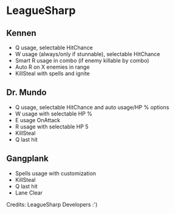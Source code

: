 LeagueSharp
===========

Kennen
-----------
- Q usage, selectable HitChance
- W usage (always/only if stunnable), selectable HitChance
- Smart R usage in combo (if enemy killable by combo)
- Auto R on X enemies in range
- KillSteal with spells and ignite

Dr. Mundo
-----------
- Q usage, selectable HitChance and auto usage/HP % options
- W usage with selectable HP %
- E usage OnAttack
- R usage with selectable HP 5
- KillSteal
- Q last hit

Gangplank
-----------
- Spells usage with customization
- KillSteal
- Q last hit
- Lane Clear

Credits:
LeagueSharp Developers :')
